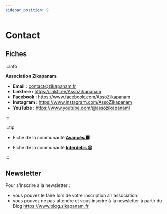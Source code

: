 ```yaml
---
sidebar_position: 9
---
```


# Contact

## Fiches

:::info

**Association Zikapanam**

- **Email :** contact@zikapanam.fr
- **Linktree :** https://linktr.ee/AssoZikapanam
- **Facebook :** https://www.facebook.com/AssoZikapanam
- **Instagram :** https://www.instagram.com/AssoZikapanam
- **YouTube :** https://www.youtube.com/@assozikapanam1


:::

:::tip

- Fiche de la communauté **[Avancés 🎆](/docs/intro#communaut%C3%A9-des-avanc%C3%A9s-)**

- Fiche de la communauté **[Interdebs 😎](/docs/intro#communaut%C3%A9-des-interdebs-)**

:::

## Newsletter

Pour s'inscrire à la newsletter :

- vous pouvez le faire lors de votre inscription à l'association.
- vous pouvez ne pas attendre et vous inscrire à la newsletter à partir du Blog https://www.blog.zikapanam.fr
